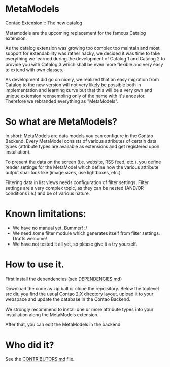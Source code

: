 MetaModels
==========

Contao Extension :: The new catalog

Metamodels are the upcoming replacement for the famous Catalog extension.

As the catalog extension was growing too complex too maintain and most support for extendability was rather hacky, we decided it was time to take everything we learned during the development of Catalog 1 and Catalog 2 to provide you with Catalog 3 which shall be even more flexible and very easy to extend with own classes.

As development did go on nicely, we realized that an easy migration from Catalog to the new version will not very likely be possible both in implementation and learning curve but that this will be a very own and unique extension reensembling only of the name with it's ancestor.
Therefore we rebranded everything as "MetaModels".

So what are MetaModels?
=======================

In short:
MetaModels are data models you can configure in the Contao Backend. Every MetaModel consists of various attributes of certain data types (attribute types are available as extensions and get registered upon installation).

To present the data on the screen (i.e. website, RSS feed, etc.), you define render settings for the MetaModel which define how the various attribute output shall look like (image sizes, use lightboxes, etc.).

Filtering data in list views needs configuration of filter settings.
Filter settings are a very complex topic, as they can be nested (AND/OR conditions i.e.) and be of various nature.


Known limitations:
==================

* We have no manual yet. Bummer! :/
* We need some filter module which generates itself from filter settings. Drafts welcome!
* We have not tested it all yet, so please give it a try yourself.


How to use it.
==============

First install the dependencies (see [DEPENDENCIES.md])

Download the code as zip ball or clone the repoisitory.
Below the toplevel src dir, you find the usual Contao 2.X directory layout, upload it to your webspace and update the database in the Contao Backend.

We strongly recommend to install one or more attribute types into your installation along the MetaModels extension.

After that, you can edit the MetaModels in the backend.

Who did it?
===========
See the [CONTRIBUTORS.md] file.


[DEPENDENCIES.md]: https://github.com/MetaModels/core/tree/master/DEPENDENCIES.md
[CONTRIBUTORS.md]: https://github.com/MetaModels/core/tree/master/CONTRIBUTORS.md